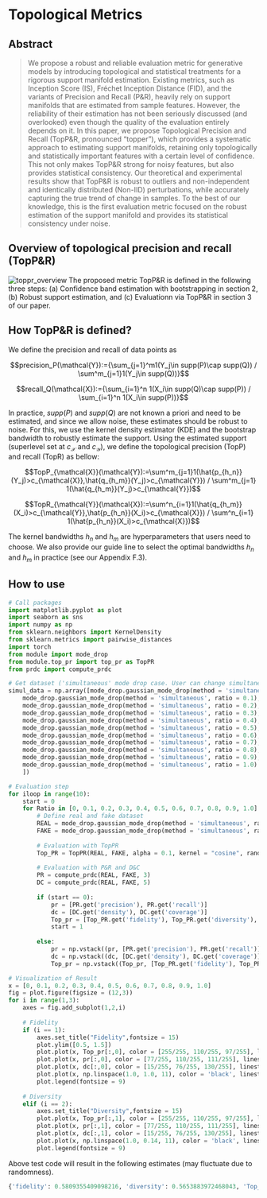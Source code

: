 # Topological Metrics

## Abstract
> We propose a robust and reliable evaluation metric for generative models by
introducing topological and statistical treatments for a rigorous support manifold
estimation. Existing metrics, such as Inception Score (IS), Fréchet Inception
Distance (FID), and the variants of Precision and Recall (P&R), heavily
rely on support manifolds that are estimated from sample features. However, the
reliability of their estimation has not been seriously discussed (and overlooked)
even though the quality of the evaluation entirely depends on it. In this paper, we
propose Topological Precision and Recall (TopP&R, pronounced “topper”), which
provides a systematic approach to estimating support manifolds, retaining only
topologically and statistically important features with a certain level of confidence.
This not only makes TopP&R strong for noisy features, but also provides statistical
consistency. Our theoretical and experimental results show that TopP&R is robust
to outliers and non-independent and identically distributed (Non-IID) perturbations,
while accurately capturing the true trend of change in samples. To the best of our
knowledge, this is the first evaluation metric focused on the robust estimation of
the support manifold and provides its statistical consistency under noise.

## Overview of topological precision and recall (TopP&R)
![toppr_overview](https://user-images.githubusercontent.com/102020840/203247514-3f64b9e6-bf74-434e-8c40-c6dfdfec7e59.png)
The proposed metric TopP&R is defined in the following three steps: (a) Confidence band estimation with bootstrapping in section 2,
(b) Robust support estimation, and (c) Evaluationn via TopP&R in section 3 of our paper.

## How TopP&R is defined?
We define the precision and recall of data points as

$$precision_P(\mathcal{Y}):={\sum_{j=1}^m1(Y_j\in supp(P)\cap supp(Q)) / \sum^m_{j=1}1(Y_j\in supp(Q))}$$

$$recall_Q(\mathcal{X}):={\sum_{i=1}^n 1(X_i\in supp(Q)\cap supp(P)) / \sum_{i=1}^n 1(X_i\in supp(P))}$$

In practice, $supp(P)$ and $supp(Q)$ are not known a priori and need to be estimated, and since we allow noise,
these estimates should be robust to noise. For this, we use the kernel density estimator (KDE) and 
the bootstrap bandwidth to robustly estimate the support. 
Using the estimated support (superlevel set at $c_{\mathcal{X}}$ and $c_{\mathcal{Y}}$), we define
the topological precision (TopP) and recall (TopR) as bellow:

$$TopP_{\mathcal{X}}(\mathcal{Y}):=\sum^m_{j=1}1(\hat{p_{h_n}}(Y_j)>c_{\mathcal{X}},\hat{q_{h_m}}(Y_j)>c_{\mathcal{Y}}) / 
\sum^m_{j=1} 1(\hat{q_{h_m}}(Y_j)>c_{\mathcal{Y}})$$

$$TopR_{\mathcal{Y}}(\mathcal{X}):=\sum^n_{i=1}1(\hat{q_{h_m}}(X_i)>c_{\mathcal{Y}},\hat{p_{h_n}}(X_i)>c_{\mathcal{X}}) / 
\sum^n_{i=1} 1(\hat{p_{h_n}}(X_i)>c_{\mathcal{X}})$$

The kernel bandwidths $h_n$ and $h_m$ are hyperparameters that users need to choose. We also provide our guide line to select 
the optimal bandwidths $h_n$ and $h_m$ in practice (see our Appendix F.3).

## How to use
```python
# Call packages
import matplotlib.pyplot as plot
import seaborn as sns
import numpy as np
from sklearn.neighbors import KernelDensity
from sklearn.metrics import pairwise_distances
import torch
from module import mode_drop
from module.top_pr import top_pr as TopPR
from prdc import compute_prdc

# Get dataset ('simultaneous' mode drop case. User can change simultaneous to sequential for 'sequential' mode drop case)
simul_data = np.array([mode_drop.gaussian_mode_drop(method = 'simultaneous', ratio = 0), 
    mode_drop.gaussian_mode_drop(method = 'simultaneous', ratio = 0.1),
    mode_drop.gaussian_mode_drop(method = 'simultaneous', ratio = 0.2),
    mode_drop.gaussian_mode_drop(method = 'simultaneous', ratio = 0.3),
    mode_drop.gaussian_mode_drop(method = 'simultaneous', ratio = 0.4),
    mode_drop.gaussian_mode_drop(method = 'simultaneous', ratio = 0.5),
    mode_drop.gaussian_mode_drop(method = 'simultaneous', ratio = 0.6),
    mode_drop.gaussian_mode_drop(method = 'simultaneous', ratio = 0.7),
    mode_drop.gaussian_mode_drop(method = 'simultaneous', ratio = 0.8),
    mode_drop.gaussian_mode_drop(method = 'simultaneous', ratio = 0.9),
    mode_drop.gaussian_mode_drop(method = 'simultaneous', ratio = 1.0)
    ])

# Evaluation step
for iloop in range(10):
    start = 0
    for Ratio in [0, 0.1, 0.2, 0.3, 0.4, 0.5, 0.6, 0.7, 0.8, 0.9, 1.0]:
        # Define real and fake dataset
        REAL = mode_drop.gaussian_mode_drop(method = 'simultaneous', ratio = 0)
        FAKE = mode_drop.gaussian_mode_drop(method = 'simultaneous', ratio = Ratio)
        
        # Evaluation with TopPR
        Top_PR = TopPR(REAL, FAKE, alpha = 0.1, kernel = "cosine", random_proj = True, f1_score = True)
        
        # Evaluation with P&R and D&C
        PR = compute_prdc(REAL, FAKE, 3)
        DC = compute_prdc(REAL, FAKE, 5)
        
        if (start == 0):
            pr = [PR.get('precision'), PR.get('recall')]
            dc = [DC.get('density'), DC.get('coverage')]
            Top_pr = [Top_PR.get('fidelity'), Top_PR.get('diversity'), Top_PR.get('Top_F1')]
            start = 1
            
        else:
            pr = np.vstack((pr, [PR.get('precision'), PR.get('recall')]))
            dc = np.vstack((dc, [DC.get('density'), DC.get('coverage')]))
            Top_pr = np.vstack((Top_pr, [Top_PR.get('fidelity'), Top_PR.get('diversity'), Top_PR.get('Top_F1')]))

# Visualization of Result
x = [0, 0.1, 0.2, 0.3, 0.4, 0.5, 0.6, 0.7, 0.8, 0.9, 1.0]
fig = plot.figure(figsize = (12,3))
for i in range(1,3):
    axes = fig.add_subplot(1,2,i)
    
    # Fidelity
    if (i == 1):
        axes.set_title("Fidelity",fontsize = 15)
        plot.ylim([0.5, 1.5])
        plot.plot(x, Top_pr[:,0], color = [255/255, 110/255, 97/255], linestyle = '-', linewidth = 3, marker = 'o', label = "TopP")
        plot.plot(x, pr[:,0], color = [77/255, 110/255, 111/255], linestyle = ':', linewidth = 3, marker = 'o', label = "precision (k=3)")
        plot.plot(x, dc[:,0], color = [15/255, 76/255, 130/255], linestyle = '-.', linewidth = 3, marker = 'o', label = "density (k=5)")
        plot.plot(x, np.linspace(1.0, 1.0, 11), color = 'black', linestyle = ':', linewidth = 2)
        plot.legend(fontsize = 9)
    
    # Diversity
    elif (i == 2):
        axes.set_title("Diversity",fontsize = 15)
        plot.plot(x, Top_pr[:,1], color = [255/255, 110/255, 97/255], linestyle = '-', linewidth = 3, marker = 'o', label = "TopR")
        plot.plot(x, pr[:,1], color = [77/255, 110/255, 111/255], linestyle = ':', linewidth = 3, marker = 'o', label = "recall (k=3)")
        plot.plot(x, dc[:,1], color = [15/255, 76/255, 130/255], linestyle = '-.', linewidth = 3, marker = 'o', label = "coverage (k=5)")
        plot.plot(x, np.linspace(1.0, 0.14, 11), color = 'black', linestyle = ':', linewidth = 2)
        plot.legend(fontsize = 9)
```
Above test code will result in the following estimates (may fluctuate due to randomness).

```python
{'fidelity': 0.5809355409098216, 'diversity': 0.5653883972468043, 'Top_F1': 0.5730565391609778}
```
